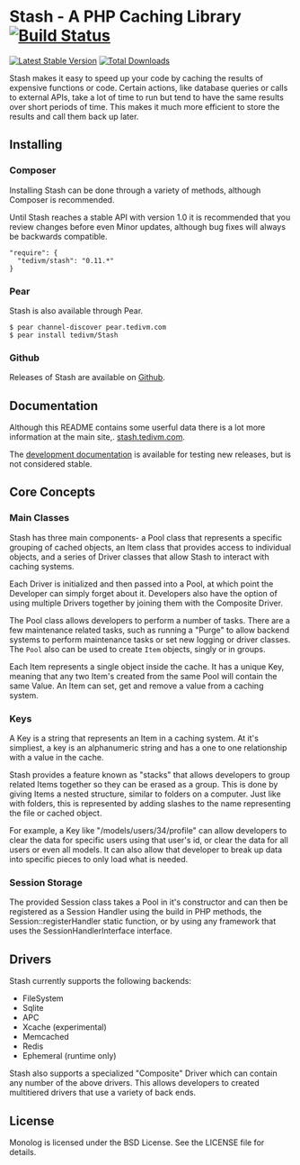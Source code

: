 # Stash - A PHP Caching Library [![Build Status](https://travis-ci.org/tedivm/Stash.png?branch=master)](https://travis-ci.org/tedivm/Stash)

[![Latest Stable Version](https://poser.pugx.org/tedivm/stash/v/stable.png)](https://packagist.org/packages/tedivm/stash)
[![Total Downloads](https://poser.pugx.org/tedivm/stash/downloads.png)](https://packagist.org/packages/tedivm/stash)

Stash makes it easy to speed up your code by caching the results of expensive
functions or code. Certain actions, like database queries or calls to external
APIs, take a lot of time to run but tend to have the same results over short
periods of time. This makes it much more efficient to store the results and call
them back up later.

## Installing

### Composer

Installing Stash can be done through a variety of methods, although Composer is
recommended.

Until Stash reaches a stable API with version 1.0 it is recommended that you
review changes before even Minor updates, although bug fixes will always be
backwards compatible.

```
"require": {
  "tedivm/stash": "0.11.*"
}
```


### Pear

Stash is also available through Pear.

```
$ pear channel-discover pear.tedivm.com
$ pear install tedivm/Stash
```


### Github

Releases of Stash are available on [Github](https://github.com/tedivm/Stash/releases).


## Documentation

Although this README contains some userful data there is a lot more information
at the main site,. [stash.tedivm.com](http://stash.tedivm.com).

The [development documentation](http://stash.tedivm.com/dev/) is available for
testing new releases, but is not considered stable.


## Core Concepts

### Main Classes

Stash has three main components- a Pool class that represents a specific
grouping of cached objects, an Item class that provides access to individual
objects, and a series of Driver classes that allow Stash to interact with
caching systems.

Each Driver is initialized and then passed into a Pool, at which point the
Developer can simply forget about it. Developers also have the option of using
multiple Drivers together by joining them with the Composite Driver.

The Pool class allows developers to perform a number of tasks. There are a few
maintenance related tasks, such as running a "Purge" to allow backend systems to
perform maintenance tasks or set new logging or driver classes. The `Pool` also
can be used to create `Item` objects, singly or in groups.

Each Item represents a single object inside the cache. It has a unique Key,
meaning that any two Item's created from the same Pool will contain the same
Value. An Item can set, get and remove a value from a caching system.

### Keys

A Key is a string that represents an Item in a caching system. At it's
simpliest, a key is an alphanumeric string and has a one to one relationship
with a value in the cache.

Stash provides a feature known as "stacks" that allows developers to group
related Items together so they can be erased as a group. This is done by giving
Items a nested structure, similar to folders on a computer. Just like with
folders, this is represented by adding slashes to the name representing the file
or cached object.

For example, a Key like "/models/users/34/profile" can allow developers to clear
the data for specific users using that user's id, or clear the data for all
users or even all models. It can also allow that developer to break up data into
specific pieces to only load what is needed.

### Session Storage

The provided Session class takes a Pool in it's constructor and can then be
registered as a Session Handler using the build in PHP methods, the
Session::registerHandler static function, or by using any framework that uses
the SessionHandlerInterface interface.


## Drivers

Stash currently supports the following backends:

* FileSystem
* Sqlite
* APC
* Xcache (experimental)
* Memcached
* Redis
* Ephemeral (runtime only)

Stash also supports a specialized "Composite" Driver which can contain any
number of the above drivers. This allows developers to created multitiered
drivers that use a variety of back ends.


## License

Monolog is licensed under the BSD License. See the LICENSE file for details.
